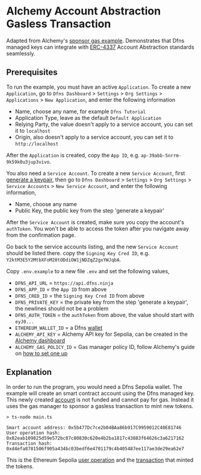 # Alchemy Account Abstraction Gasless Transaction

Adapted from Alchemy's [sponsor gas example](https://accountkit.alchemy.com/using-smart-accounts/sponsoring-gas/gas-manager.html). Demonstrates that Dfns managed keys can integrate with [ERC-4337](https://eips.ethereum.org/EIPS/eip-4337) Account Abstraction standards seamlessly.

## Prerequisites

To run the example, you must have an active `Application`. To create a new `Application`, go to `Dfns Dashboard` > `Settings` > `Org Settings` > `Applications` > `New Application`, and enter the following information

- Name, choose any name, for example `Dfns Tutorial`
- Application Type, leave as the default `Default Application`
- Relying Party, the value doesn't apply to a service account, you can set it to `localhost`
- Origin, also doesn't apply to a service account, you can set it to `http://localhost`

After the `Application` is created, copy the `App ID`, e.g. `ap-39abb-5nrrm-9k59k0u3jup3vivo`.

You also need a `Service Account`. To create a new `Service Account`, first [generate a keypair](https://docs.dfns.co/dfns-docs/advanced-topics/authentication/credentials/generate-a-key-pair), then go to `Dfns Dashboard` > `Settings` > `Org Settings` > `Service Accounts` > `New Service Account`, and enter the following information,

- Name, choose any name
- Public Key, the public key from the step 'generate a keypair'

After the `Service Account` is created, make sure you copy the account's `authToken`. You won't be able to access the token after you navigate away from the confirmation page.

Go back to the service accounts listing, and the new `Service Account` should be listed there. copy the `Signing Key Cred ID`, e.g. `Y2ktM3E5Y2MtbXFoM20tODdiOW1jNDZqZ2gxYWJqbA`.

Copy `.env.example` to a new file `.env` and set the following values,

- `DFNS_API_URL` = `https://api.dfns.ninja`
- `DFNS_APP_ID` = the `App ID` from above
- `DFNS_CRED_ID` = the `Signing Key Cred ID` from above
- `DFNS_PRIVATE_KEY` = the private key from the step 'generate a keypair', the newlines should not be a problem
- `DFNS_AUTH_TOKEN` = the `authToken` from above, the value should start with `eyJ0...`
- `ETHEREUM_WALLET_ID` = a Dfns [wallet](https://docs.dfns.co/dfns-docs/api-docs/beta-wallets-api-and-nfts/create-wallet)
- `ALCHEMY_API_KEY` = Alchemy API key for Sepolia, can be created in the [Alchemy dashboard](https://dashboard.alchemy.com/)
- `ALCHEMY_GAS_POLICY_ID` = Gas manager policy ID, follow Alchemy's guide on [how to set one up](https://docs.alchemy.com/docs/setup-a-gas-manager-policy)

## Explanation

In order to run the program, you would need a Dfns Sepolia wallet. The example will create an smart contract account using the Dfns managed key. This newly created [account](https://sepolia.etherscan.io/address/0x5b477dc7ce2b04baa86b917c9959012c40e81746) is not funded and cannot pay for gas. Instead it uses the gas manager to sponsor a gasless transaction to mint new tokens.

```shell
> ts-node main.ts

Smart account address: 0x5b477Dc7ce2b04BAa86b917C9959012C40E81746
User operation hash: 0x82eab109825d59e572bc07c80830c620e4b2ba1817c43883f64626c3a6217162
Transaction hash: 0xd4efa8781506f905a434bc03bedf6e4701179c4b405487ee117ae3de29ea62e7
```

This is the Ethereum Sepolia [user operation](https://jiffyscan.xyz/userOpHash/0x82eab109825d59e572bc07c80830c620e4b2ba1817c43883f64626c3a6217162?network=sepolia) and the [transaction](https://sepolia.etherscan.io/tx/0xd4efa8781506f905a434bc03bedf6e4701179c4b405487ee117ae3de29ea62e7) that minted the tokens.
